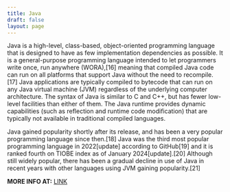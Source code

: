 ```yaml
---
title: Java
draft: false
layout: page
---
```

Java is a high-level, class-based, object-oriented programming language that is designed to have as few implementation dependencies as possible. It is a general-purpose programming language intended to let programmers write once, run anywhere (WORA),[16] meaning that compiled Java code can run on all platforms that support Java without the need to recompile.[17] Java applications are typically compiled to bytecode that can run on any Java virtual machine (JVM) regardless of the underlying computer architecture. The syntax of Java is similar to C and C++, but has fewer low-level facilities than either of them. The Java runtime provides dynamic capabilities (such as reflection and runtime code modification) that are typically not available in traditional compiled languages. 

Java gained popularity shortly after its release, and has been a very popular programming language since then.[18] Java was the third most popular programming language in 2022[update] according to GitHub[19] and it is ranked fourth on TIOBE index as of January 2024[update].[20] Although still widely popular, there has been a gradual decline in use of Java in recent years with other languages using JVM gaining popularity.[21]


**MORE INFO AT:** [LINK](https://en.wikipedia.org/wiki/Java_(programming_language))
